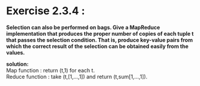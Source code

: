 # Exercise 2.3.4 :
**Selection can also be performed on bags. Give a MapReduce
implementation that produces the proper number of copies of each tuple t that
passes the selection condition. That is, produce key-value pairs from which the
correct result of the selection can be obtained easily from the values.**


**solution:**<br>
Map function : return (t,1) for each t.<br>
Reduce function : take (t,[1,...,1]) and return (t,sum[1,...,1]).
